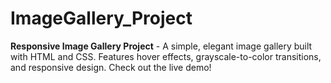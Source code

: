 # ImageGallery_Project
**Responsive Image Gallery Project** - A simple, elegant image gallery built with HTML and CSS. Features hover effects, grayscale-to-color transitions, and responsive design. Check out the live demo! 
